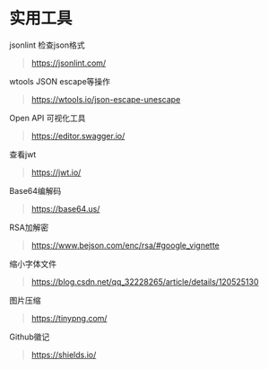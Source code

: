 # 实用工具

jsonlint 检查json格式
> https://jsonlint.com/

wtools JSON escape等操作
> https://wtools.io/json-escape-unescape

Open API 可视化工具
> https://editor.swagger.io/

查看jwt
> https://jwt.io/

Base64编解码
> https://base64.us/

RSA加解密
> https://www.bejson.com/enc/rsa/#google_vignette

缩小字体文件
> https://blog.csdn.net/qq_32228265/article/details/120525130

图片压缩
> https://tinypng.com/

Github徽记
> https://shields.io/
